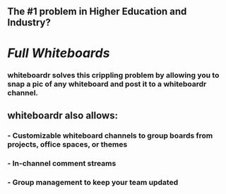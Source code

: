 
## The  #1 problem in Higher Education and Industry? 
# *Full Whiteboards*  


### **whiteboardr** solves this crippling problem by allowing you to snap a pic of any whiteboard and post it to a **whiteboardr** channel.   


## whiteboardr also allows:
### - Customizable whiteboard channels to group boards from projects, office spaces, or themes
### - In-channel comment streams
### - Group management to keep your team updated

